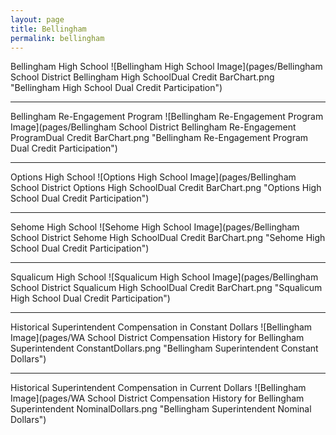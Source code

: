 ```yaml
---
layout: page
title: Bellingham
permalink: bellingham
---
```



Bellingham High School
![Bellingham High School Image](pages/Bellingham School District Bellingham High SchoolDual Credit BarChart.png "Bellingham High School Dual Credit Participation")

___

Bellingham Re-Engagement Program
![Bellingham Re-Engagement Program Image](pages/Bellingham School District Bellingham Re-Engagement ProgramDual Credit BarChart.png "Bellingham Re-Engagement Program Dual Credit Participation")

___

Options High School
![Options High School Image](pages/Bellingham School District Options High SchoolDual Credit BarChart.png "Options High School Dual Credit Participation")

___

Sehome High School
![Sehome High School Image](pages/Bellingham School District Sehome High SchoolDual Credit BarChart.png "Sehome High School Dual Credit Participation")

___

Squalicum High School
![Squalicum High School Image](pages/Bellingham School District Squalicum High SchoolDual Credit BarChart.png "Squalicum High School Dual Credit Participation")

___

Historical Superintendent Compensation in Constant Dollars
![Bellingham Image](pages/WA School District Compensation History for Bellingham Superintendent ConstantDollars.png "Bellingham Superintendent Constant Dollars")

___

Historical Superintendent Compensation in Current Dollars
![Bellingham Image](pages/WA School District Compensation History for Bellingham Superintendent NominalDollars.png "Bellingham Superintendent Nominal Dollars")